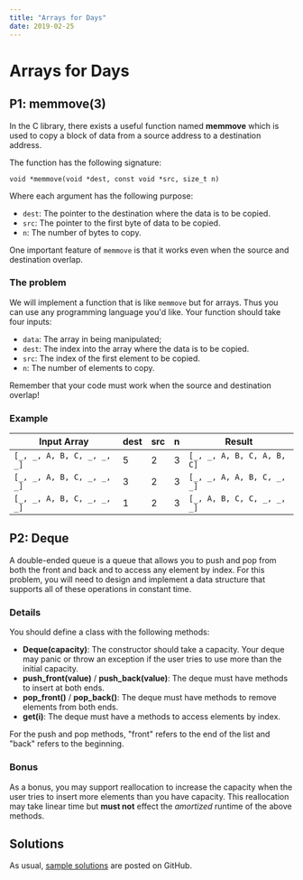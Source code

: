 ```yaml
---
title: "Arrays for Days"
date: 2019-02-25
---
```

# Arrays for Days

## P1: memmove(3)
In the C library, there exists a useful function named **memmove** which is used to copy a block of data from a source address to a destination address.

The function has the following signature:

```
void *memmove(void *dest, const void *src, size_t n)
```

Where each argument has the following purpose:

- `dest`: The pointer to the destination where the data is to be copied.
- `src`: The pointer to the first byte of data to be copied.
- `n`: The number of bytes to copy.

One important feature of `memmove` is that it works even when the source and destination overlap.

### The problem

We will implement a function that is like `memmove` but for arrays. Thus you can use any programming language you'd like. Your function should take four inputs:

- `data`: The array in being manipulated;
- `dest`: The index into the array where the data is to be copied.
- `src`: The index of the first element to be copied.
- `n`: The number of elements to copy.

Remember that your code must work when the source and destination overlap!


### Example

| Input Array                | dest | src | n | Result                     |
|----------------------------|------|-----|---|----------------------------|
| `[_, _, A, B, C, _, _, _]` |    5 |   2 | 3 | `[_, _, A, B, C, A, B, C]` |
| `[_, _, A, B, C, _, _, _]` |    3 |   2 | 3 | `[_, _, A, A, B, C, _, _]` |
| `[_, _, A, B, C, _, _, _]` |    1 |   2 | 3 | `[_, A, B, C, C, _, _, _]` |


## P2: Deque

A double-ended queue is a queue that allows you to push and pop from both the front and back and to access any element by index. For this problem, you will need to design and implement a data structure that supports all of these operations in constant time.

### Details

You should define a class with the following methods:

- **Deque(capacity)**: The constructor should take a capacity. Your deque may panic or throw an exception if the user tries to use more than the initial capacity.
- **push_front(value)** / **push_back(value)**: The deque must have methods to insert at both ends.
- **pop_front()** / **pop_back()**: The deque must have methods to remove elements from both ends.
- **get(i)**: The deque must have a methods to access elements by index.

For the push and pop methods, "front" refers to the end of the list and "back" refers to the beginning.

### Bonus

As a bonus, you may support reallocation to increase the capacity when the user tries to insert more elements than you have capacity. This reallocation may take linear time but **must not** effect the *amortized* runtime of the above methods.


## Solutions

As usual, [sample solutions][csip-uga/archive] are posted on GitHub.

[csip-uga/archive]: https://github.com/csip-uga/archive
